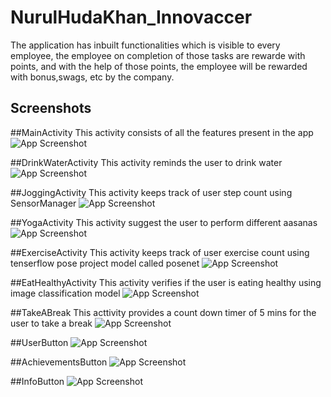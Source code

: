 # NurulHudaKhan_Innovaccer
The application has  inbuilt functionalities which is visible to every employee, the employee on completion of those tasks are rewarde with points, and with the help of those points, the employee will be rewarded with  bonus,swags, etc by the company.


## Screenshots
##MainActivity
This activity consists of all the features present in the app
![App Screenshot](https://github.com/Nurul0786/NurulHudaKhan_Innovaccer/blob/main/Screenshots/MainActivity.jpeg)

##DrinkWaterActivity
This activity reminds the user to drink water
![App Screenshot](https://github.com/Nurul0786/NurulHudaKhan_Innovaccer/blob/main/Screenshots/DrinkWaterActivity.jpeg)

##JoggingActivity
This activity keeps track of user step count using SensorManager
![App Screenshot](https://github.com/Nurul0786/NurulHudaKhan_Innovaccer/blob/main/Screenshots/JoggingActivity.jpeg)

##YogaActivity
This activity suggest the user to perform different aasanas
![App Screenshot](https://github.com/Nurul0786/NurulHudaKhan_Innovaccer/blob/main/Screenshots/YogaActivity.jpeg)

##ExerciseActivity
This activity keeps track of user exercise count using tenserflow pose project model called posenet
![App Screenshot](https://github.com/Nurul0786/NurulHudaKhan_Innovaccer/blob/main/Screenshots/ExerciseActivity.jpeg)

##EatHealthyActivity
This activity verifies if the user is eating healthy using image classification model
![App Screenshot](https://github.com/Nurul0786/NurulHudaKhan_Innovaccer/blob/main/Screenshots/FruitsActivity.jpeg)

##TakeABreak
This acttivity provides a count down timer of 5 mins for the user to take a break
![App Screenshot](https://github.com/Nurul0786/NurulHudaKhan_Innovaccer/blob/main/Screenshots/BreakActivity.jpeg)

##UserButton
![App Screenshot](https://github.com/Nurul0786/NurulHudaKhan_Innovaccer/blob/main/Screenshots/UserAccount.jpeg)

##AchievementsButton
![App Screenshot](https://github.com/Nurul0786/NurulHudaKhan_Innovaccer/blob/main/Screenshots/LeaderBoardActivity.jpeg)

##InfoButton
![App Screenshot](https://github.com/Nurul0786/NurulHudaKhan_Innovaccer/blob/main/Screenshots/InfoActivity.jpeg)


